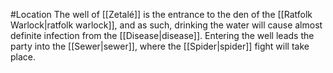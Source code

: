 #Location 
The well of [[Zetalé]] is the entrance to the den of the [[Ratfolk Warlock|ratfolk warlock]], and as such, drinking the water will cause almost definite infection from the [[Disease|disease]]. Entering the well leads the party into the [[Sewer|sewer]], where the [[Spider|spider]] fight will take place.